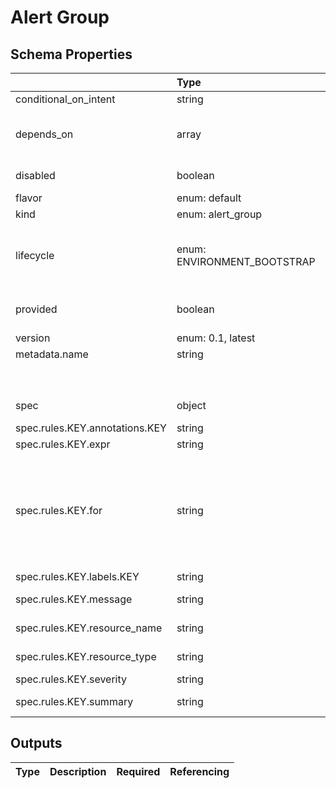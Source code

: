 # Alert Group

## Schema Properties

|                                | Type                        | Description                                                                                                                                                                                   | Required   |
|:-------------------------------|:----------------------------|:----------------------------------------------------------------------------------------------------------------------------------------------------------------------------------------------|:-----------|
| conditional_on_intent          | string                      |                                                                                                                                                                                               | No         |
| depends_on                     | array                       | Dependencies on other resources. e.g. application x may depend on mysql                                                                                                                       | No         |
| disabled                       | boolean                     | Flag to disable the resource                                                                                                                                                                  | No         |
| flavor                         | enum: default               |                                                                                                                                                                                               | Yes        |
| kind                           | enum: alert_group           |                                                                                                                                                                                               | Yes        |
| lifecycle                      | enum: ENVIRONMENT_BOOTSTRAP | This field describes the phase in which the resource has to be invoked (`ENVIRONMENT_BOOTSTRAP`)                                                                                              | No         |
| provided                       | boolean                     | Flag to tell if the resource should not be provisioned by facets                                                                                                                              | No         |
| version                        | enum: 0.1, latest           |                                                                                                                                                                                               | Yes        |
| metadata.name                  | string                      | Name of the resource                                                                                                                                                                          | No         |
|                                |                             |     - if not specified, fallback is the `filename`                                                                                                                                            |            |
| spec                           | object                      | Specification as per resource types schema                                                                                                                                                    | Yes        |
| spec.rules.KEY.annotations.KEY | string                      | Annotation value                                                                                                                                                                              | No         |
| spec.rules.KEY.expr            | string                      | alert expression                                                                                                                                                                              | No         |
| spec.rules.KEY.for             | string                      | The optional `for` clause causes Prometheus to wait for a certain duration between first encountering a new expression output vector element and counting an alert as firing for this element | No         |
| spec.rules.KEY.labels.KEY      | string                      | Label value                                                                                                                                                                                   | No         |
| spec.rules.KEY.message         | string                      | The message for the alert rule                                                                                                                                                                | No         |
| spec.rules.KEY.resource_name   | string                      | The resource name. Eg: {{ $labels.pod }}                                                                                                                                                      | No         |
| spec.rules.KEY.resource_type   | string                      | The resource type. Eg: pod                                                                                                                                                                    | No         |
| spec.rules.KEY.severity        | string                      | The alert rule severity                                                                                                                                                                       | No         |
| spec.rules.KEY.summary         | string                      | The summary of the alert rule                                                                                                                                                                 | No         |

## Outputs

| Type   | Description   | Required   | Referencing   |
|--------|---------------|------------|---------------|

